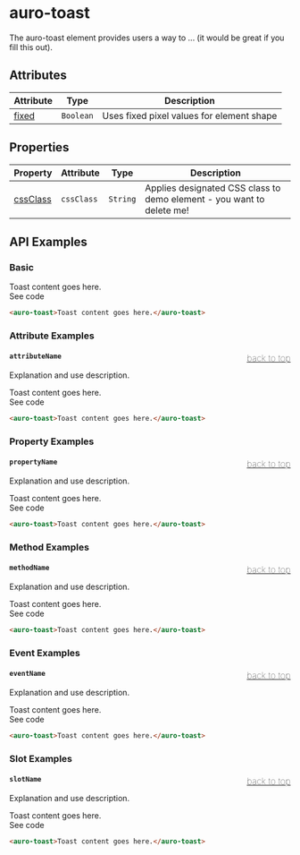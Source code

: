 

# auro-toast

The auro-toast element provides users a way to ... (it would be great if you fill this out).

## Attributes

| Attribute | Type      | Description                               |
|-----------|-----------|-------------------------------------------|
| [fixed](#fixed)   | `Boolean` | Uses fixed pixel values for element shape |

## Properties

| Property   | Attribute  | Type     | Description                                      |
|------------|------------|----------|--------------------------------------------------|
| [cssClass](#cssClass) | `cssClass` | `String` | Applies designated CSS class to demo element - you want to delete me! |

## API Examples

### Basic

<div class="twoColDemoRow">
  <div>
    <div class="exampleWrapper">
      <auro-toast>Toast content goes here.</auro-toast>
    </div>
<auro-accordion lowProfile justifyRight>
  <span slot="trigger">See code</span>

```html
<auro-toast>Toast content goes here.</auro-toast>
```

</auro-accordion>

### Attribute Examples

#### <a name="attributeName"></a>`attributeName`<a href="#auro-toast" style="float: right; font-size: 1rem; font-weight: 100;">back to top</a>
Explanation and use description.

<div class="exampleWrapper">
  <auro-toast>Toast content goes here.</auro-toast>
</div>
<auro-accordion lowProfile justifyRight>
  <span slot="trigger">See code</span>

```html
<auro-toast>Toast content goes here.</auro-toast>
```

</auro-accordion>

### Property Examples

#### <a name="propertyName"></a>`propertyName`<a href="#auro-toast" style="float: right; font-size: 1rem; font-weight: 100;">back to top</a>
Explanation and use description.

<div class="exampleWrapper">
  <auro-toast>Toast content goes here.</auro-toast>
</div>
<auro-accordion lowProfile justifyRight>
  <span slot="trigger">See code</span>

```html
<auro-toast>Toast content goes here.</auro-toast>
```

</auro-accordion>

### Method Examples

#### <a name="methodName"></a>`methodName`<a href="#auro-toast" style="float: right; font-size: 1rem; font-weight: 100;">back to top</a>
Explanation and use description.

<div class="exampleWrapper">
  <auro-toast>Toast content goes here.</auro-toast>
</div>
<auro-accordion lowProfile justifyRight>
  <span slot="trigger">See code</span>

```html
<auro-toast>Toast content goes here.</auro-toast>
```

</auro-accordion>

### Event Examples

#### <a name="eventName"></a>`eventName`<a href="#auro-toast" style="float: right; font-size: 1rem; font-weight: 100;">back to top</a>
Explanation and use description.

<div class="exampleWrapper">
  <auro-toast>Toast content goes here.</auro-toast>
</div>
<auro-accordion lowProfile justifyRight>
  <span slot="trigger">See code</span>

```html
<auro-toast>Toast content goes here.</auro-toast>
```

</auro-accordion>

### Slot Examples

#### <a name="slotName"></a>`slotName`<a href="#auro-toast" style="float: right; font-size: 1rem; font-weight: 100;">back to top</a>
Explanation and use description.

<div class="exampleWrapper">
  <auro-toast>Toast content goes here.</auro-toast>
</div>
<auro-accordion lowProfile justifyRight>
  <span slot="trigger">See code</span>

```html
<auro-toast>Toast content goes here.</auro-toast>
```

</auro-accordion>

